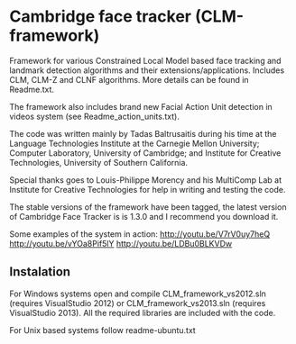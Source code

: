 # Cambridge face tracker (CLM-framework)

Framework for various Constrained Local Model based face tracking and landmark detection algorithms and their extensions/applications. Includes CLM, CLM-Z and CLNF algorithms. More details can be found in Readme.txt.

The framework also includes brand new Facial Action Unit detection in videos system (see Readme_action_units.txt).

The code was written mainly by Tadas Baltrusaitis during his time at the Language Technologies Institute at the Carnegie Mellon University; Computer Laboratory, University of Cambridge; and Institute for Creative Technologies, University of Southern California.

Special thanks goes to Louis-Philippe Morency and his MultiComp Lab at Institute for Creative Technologies for help in writing and testing the code.

The stable versions of the framework have been tagged, the latest version of Cambridge Face Tracker is is 1.3.0 and I recommend you download it.

Some examples of the system in action:
http://youtu.be/V7rV0uy7heQ
http://youtu.be/vYOa8Pif5lY
http://youtu.be/LDBu0BLKVDw

## Instalation

For Windows systems open and compile CLM_framework_vs2012.sln (requires VisualStudio 2012) or CLM_framework_vs2013.sln (requires VisualStudio 2013). All the required libraries are included with the code.

For Unix based systems follow readme-ubuntu.txt